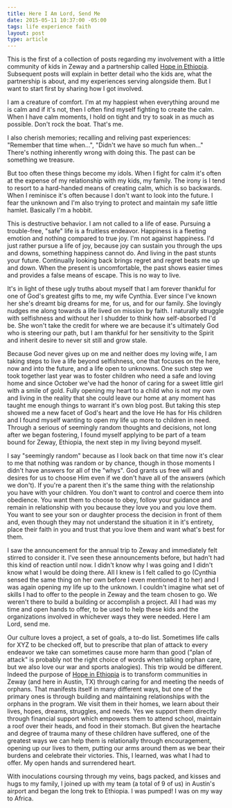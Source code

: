 ```yaml
---
title: Here I Am Lord, Send Me
date: 2015-05-11 10:37:00 -05:00
tags: life experience faith
layout: post
type: article
---
```


This is the first of a collection of posts regarding my involvement with a little community of kids in Zeway and a partnership called [Hope in Ethiopia](http://hopeinethiopia.org/). Subsequent posts will explain in better detail who the kids are, what the partnership is about, and my experiences serving alongside them. But I want to start first by sharing how I got involved.

I am a creature of comfort. I'm at my happiest when everything around me is calm and if it's not, then I often find myself fighting to create the calm. When I have calm moments, I hold on tight and try to soak in as much as possible. Don't rock the boat. That's me.

I also cherish memories; recalling and reliving past experiences: "Remember that time when...", "Didn't we have so much fun when..." There's nothing inherently wrong with doing this. The past can be something we treasure.

But too often these things become my idols. When I fight for calm it's often at the expense of my relationship with my kids, my family. The irony is I tend to resort to a hard-handed means of creating calm, which is so backwards. When I reminisce it's often because I don't want to look into the future. I fear the unknown and I'm also trying to protect and maintain my safe little hamlet. Basically I'm a hobbit.

This is destructive behavior. I am not called to a life of ease. Pursuing a trouble-free, "safe" life is a fruitless endeavor. Happiness is a fleeting emotion and nothing compared to true joy. I'm not against happiness. I'd just rather pursue a life of joy, because joy can sustain you through the ups and downs, something happiness cannot do. And living in the past stunts your future. Continually looking back brings regret and regret beats me up and down. When the present is uncomfortable, the past shows easier times and provides a false means of escape. This is no way to live.

It's in light of these ugly truths about myself that I am forever thankful for one of God's greatest gifts to me, my wife Cynthia. Ever since I've known her she's dreamt big dreams for me, for us, and for our family. She lovingly nudges me along towards a life lived on mission by faith. I naturally struggle with selfishness and without her I shudder to think how self-absorbed I'd be. She won't take the credit for where we are because it's ultimately God who is steering our path, but I am thankful for her sensitivity to the Spirit and inherit desire to never sit still and grow stale.

Because God never gives up on me and neither does my loving wife, I am taking steps to live a life beyond selfishness, one that focuses on the here, now and into the future, and a life open to unknowns. One such step we took together last year was to foster children who need a safe and loving home and since October we've had the honor of caring for a sweet little girl with a smile of gold. Fully opening my heart to a child who is not my own and living in the reality that she could leave our home at any moment has taught me enough things to warrant it's own blog post. But taking this step showed me a new facet of God's heart and the love He has for His children and I found myself wanting to open my life up more to children in need. Through a serious of seemingly random thoughts and decisions, not long after we began fostering, I found myself applying to be part of a team bound for Zeway, Ethiopia, the next step in my living beyond myself.

I say "seemingly random" because as I look back on that time now it's clear to me that nothing was random or by chance, though in those moments I didn't have answers for all of the "whys". God grants us free will and desires for us to choose Him even if we don't have all of the answers (which we don't). If you're a parent then it's the same thing with the relationship you have with your children. You don't want to control and coerce them into obedience. You want them to choose to obey, follow your guidance and remain in relationship with you because they love you and you love them. You want to see your son or daughter process the decision in front of them and, even though they may not understand the situation it in it's entirety, place their faith in you and trust that you love them and want what's best for them.

I saw the announcement for the annual trip to Zeway and immediately felt stirred to consider it. I've seen these announcements before, but hadn't had this kind of reaction until now. I didn't know why I was going and I didn't know what I would be doing there. All I knew is I felt called to go (Cynthia sensed the same thing on her own before I even mentioned it to her) and I was again opening my life up to the unknown. I couldn't imagine what set of skills I had to offer to the people in Zeway and the team chosen to go. We weren't there to build a building or accomplish a project. All I had was my time and open hands to offer, to be used to help these kids and the organizations involved in whichever ways they were needed. Here I am Lord, send me.

Our culture loves a project, a set of goals, a to-do list. Sometimes life calls for XYZ to be checked off, but to prescribe that plan of attack to every endeavor we take can sometimes cause more harm than good ("plan of attack" is probably not the right choice of words when talking orphan care, but we also love our war and sports analogies). This trip would be different. Indeed the purpose of [Hope in Ethiopia](http://hopeinethiopia.org/) is to transform communities in Zeway (and here in Austin, TX) through caring for and meeting the needs of orphans. That manifests itself in many different ways, but one of the primary ones is through building and maintaining relationships with the orphans in the program. We visit them in their homes, we learn about their lives, hopes, dreams, struggles, and needs. Yes we support them directly through financial support which empowers them to attend school, maintain a roof over their heads, and food in their stomach. But given the heartache and degree of trauma many of these children have suffered, one of the greatest ways we can help them is relationally through encouragement, opening up our lives to them, putting our arms around them as we bear their burdens and celebrate their victories. This, I learned, was what I had to offer. My open hands and surrendered heart.

With inoculations coursing through my veins, bags packed, and kisses and hugs to my family, I joined up with my team (a total of 9 of us) in Austin's airport and began the long trek to Ethiopia. I was pumped! I was on my way to Africa.
